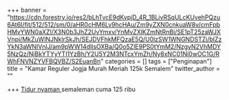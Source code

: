 +++
banner = "https://cdn.forestry.io/res2/bLhTvcE9dKvpjD_4R_1BLivRSqULcKUvehPQzu6At6I/fit/512/512/sm/0/aHR0cHM6Ly9hcHAu/Zm9yZXN0cnkuaW8v/cmFpbHMvYWN0aXZl/X3N0b3JhZ2UvYmxv/YnMvZXlKZmNtRnBi/SE1pT25zaWJXVnpj/MkZuWlNJNklrSkJh/SEJDVFhkMFQzaE5Q/U0lzSW1WNGNDSTZi/blZzYkN3aWNIVnlJ/am9pWW14dllsOXBa/Q0o5ZlE9PS0tYmM2/NzgyN2VhMDY5NzQz/NjBkYTYyYTI1YzBh/Y2U5Y2M3NTcxYmZh/Ny8xNC01Ni0wOC1G/RWhFNVNZYVFBQVBZ/S2EuanBn"
categories = []
tags = ["Penginapan"]
title = "Kamar Reguler Jogja Murah Meriah 125k Semalem"
twitter_author = ""

+++
[Tidur nyaman ](Www.google.com "G")semaleman cuma 125 ribu